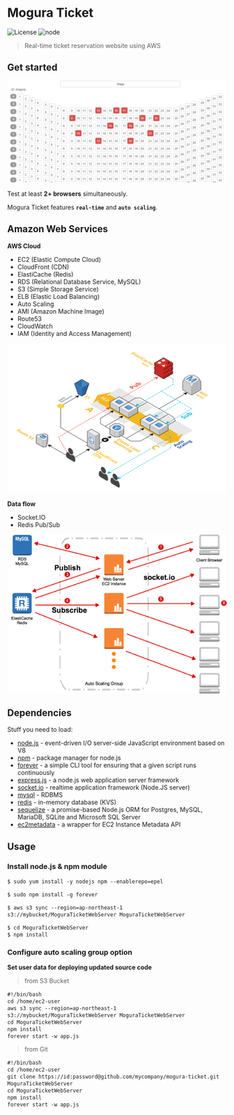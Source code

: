 # Mogura Ticket

![License](https://img.shields.io/github/license/kokonrori/mogura-ticket.svg)
![node](https://img.shields.io/node/v/passport.svg)

> Real-time ticket reservation website using AWS

## Get started

![mogura.cf Screenshot](misc/sample-screenshot.png)

Test at least **2+ browsers** simultaneously.

Mogura Ticket features **```real-time```** and **```auto scaling```**.

## Amazon Web Services

**AWS Cloud**

- EC2 (Elastic Compute Cloud)
- CloudFront (CDN)
- ElastiCache (Redis)
- RDS (Relational Database Service, MySQL)
- S3 (Simple Storage Service)
- ELB (Elastic Load Balancing)
- Auto Scaling
- AMI (Amazon Machine Image)
- Route53
- CloudWatch
- IAM (Identity and Access Management)

![network outline](misc/network-diagram.png)

**Data flow**

- Socket.IO
- Redis Pub/Sub

![data flow](misc/data-flow.png)

## Dependencies
Stuff you need to load:

- [node.js](https://nodejs.org/) - event-driven I/O server-side JavaScript environment based on V8
- [npm](https://www.npmjs.com/) - package manager for node.js
- [forever](https://github.com/foreverjs/forever) - a simple CLI tool for ensuring that a given script runs continuously
- [express.js](http://expressjs.com/) - a node.js web application server framework
- [socket.io](http://socket.io/) - realtime application framework (Node.JS server)
- [mysql](https://www.mysql.com/) - RDBMS
- [redis](http://redis.io/) - in-memory database (KVS)
- [sequelize](https://github.com/sequelize/sequelize) - a promise-based Node.js ORM for Postgres, MySQL, MariaDB, SQLite and Microsoft SQL Server
- [ec2metadata](https://github.com/kilianc/node-ec2metadata) - a wrapper for EC2 Instance Metadata API

## Usage

### Install node.js & npm module

```Shell
$ sudo yum install -y nodejs npm --enablerepo=epel
```

```Shell
$ sudo npm install -g forever
```

```Shell
$ aws s3 sync --region=ap-northeast-1 s3://mybucket/MoguraTicketWebServer MoguraTicketWebServer
```

```Shell
$ cd MoguraTicketWebServer
$ npm install
```

### Configure auto scaling group option

**Set user data for deploying updated source code**

> from S3 Bucket

```Shell
#!/bin/bash
cd /home/ec2-user
aws s3 sync --region=ap-northeast-1 s3://mybucket/MoguraTicketWebServer MoguraTicketWebServer
cd MoguraTicketWebServer
npm install
forever start -w app.js
```

> from Git

```Shell
#!/bin/bash
cd /home/ec2-user
git clone https://id:password@github.com/mycompany/mogura-ticket.git MoguraTicketWebServer
cd MoguraTicketWebServer
npm install
forever start -w app.js
```

